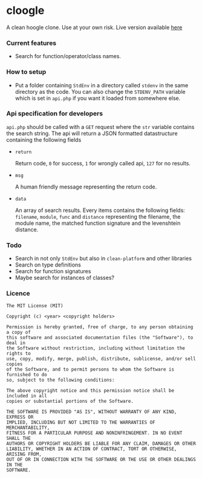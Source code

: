# cloogle

A clean hoogle clone. Use at your own risk. Live version available
[here](martlubbers.net/cloogle)

### Current features
- Search for function/operator/class names.

### How to setup

- Put a folder containing `StdEnv` in a directory called `stdenv` in the same
  directory as the code. You can also change the `STDENV_PATH` variable which
	is set in `api.php` if you want it loaded from somewhere else.

### Api specification for developers
`api.php` should be called with a `GET` request where the `str` variable
contains the search string. The api will return a JSON formatted datastructure
containing the following fields

- `return`

	Return code, `0` for success, `1` for wrongly called api, `127` for no
	results.
- `msg`

	A human friendly message representing the return code.
- `data`

	An array of search results. Every items contains the following fields:
	`filename`, `module`, `func` and `distance` representing the filename, the
	module name, the matched function signature and the levenshtein distance.

### Todo

- Search in not only `StdEnv` but also in `clean-platform` and other libraries
- Search on type definitions
- Search for function signatures
- Maybe search for instances of classes?

### Licence

```
The MIT License (MIT)

Copyright (c) <year> <copyright holders>

Permission is hereby granted, free of charge, to any person obtaining a copy of
this software and associated documentation files (the "Software"), to deal in
the Software without restriction, including without limitation the rights to
use, copy, modify, merge, publish, distribute, sublicense, and/or sell copies
of the Software, and to permit persons to whom the Software is furnished to do
so, subject to the following conditions:

The above copyright notice and this permission notice shall be included in all
copies or substantial portions of the Software.

THE SOFTWARE IS PROVIDED "AS IS", WITHOUT WARRANTY OF ANY KIND, EXPRESS OR
IMPLIED, INCLUDING BUT NOT LIMITED TO THE WARRANTIES OF MERCHANTABILITY,
FITNESS FOR A PARTICULAR PURPOSE AND NONINFRINGEMENT. IN NO EVENT SHALL THE
AUTHORS OR COPYRIGHT HOLDERS BE LIABLE FOR ANY CLAIM, DAMAGES OR OTHER
LIABILITY, WHETHER IN AN ACTION OF CONTRACT, TORT OR OTHERWISE, ARISING FROM,
OUT OF OR IN CONNECTION WITH THE SOFTWARE OR THE USE OR OTHER DEALINGS IN THE
SOFTWARE.
```
